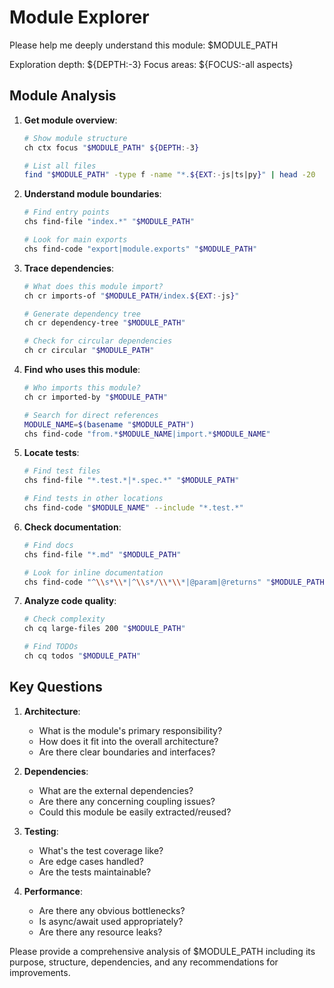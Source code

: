 # Module Explorer

Please help me deeply understand this module: $MODULE_PATH

Exploration depth: ${DEPTH:-3}
Focus areas: ${FOCUS:-all aspects}

## Module Analysis

1. **Get module overview**:
   ```bash
   # Show module structure
   ch ctx focus "$MODULE_PATH" ${DEPTH:-3}
   
   # List all files
   find "$MODULE_PATH" -type f -name "*.${EXT:-js|ts|py}" | head -20
   ```

2. **Understand module boundaries**:
   ```bash
   # Find entry points
   chs find-file "index.*" "$MODULE_PATH"
   
   # Look for main exports
   chs find-code "export|module.exports" "$MODULE_PATH"
   ```

3. **Trace dependencies**:
   ```bash
   # What does this module import?
   ch cr imports-of "$MODULE_PATH/index.${EXT:-js}"
   
   # Generate dependency tree
   ch cr dependency-tree "$MODULE_PATH"
   
   # Check for circular dependencies
   ch cr circular "$MODULE_PATH"
   ```

4. **Find who uses this module**:
   ```bash
   # Who imports this module?
   ch cr imported-by "$MODULE_PATH"
   
   # Search for direct references
   MODULE_NAME=$(basename "$MODULE_PATH")
   chs find-code "from.*$MODULE_NAME|import.*$MODULE_NAME"
   ```

5. **Locate tests**:
   ```bash
   # Find test files
   chs find-file "*.test.*|*.spec.*" "$MODULE_PATH"
   
   # Find tests in other locations
   chs find-code "$MODULE_NAME" --include "*.test.*"
   ```

6. **Check documentation**:
   ```bash
   # Find docs
   chs find-file "*.md" "$MODULE_PATH"
   
   # Look for inline documentation
   chs find-code "^\\s*\\*|^\\s*/\\*\\*|@param|@returns" "$MODULE_PATH"
   ```

7. **Analyze code quality**:
   ```bash
   # Check complexity
   ch cq large-files 200 "$MODULE_PATH"
   
   # Find TODOs
   ch cq todos "$MODULE_PATH"
   ```

## Key Questions

1. **Architecture**:
   - What is the module's primary responsibility?
   - How does it fit into the overall architecture?
   - Are there clear boundaries and interfaces?

2. **Dependencies**:
   - What are the external dependencies?
   - Are there any concerning coupling issues?
   - Could this module be easily extracted/reused?

3. **Testing**:
   - What's the test coverage like?
   - Are edge cases handled?
   - Are the tests maintainable?

4. **Performance**:
   - Are there any obvious bottlenecks?
   - Is async/await used appropriately?
   - Are there any resource leaks?

Please provide a comprehensive analysis of $MODULE_PATH including its purpose, structure, dependencies, and any recommendations for improvements.
